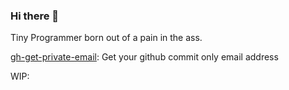 ### Hi there 👋

Tiny Programmer born out of a pain in the ass.

[gh-get-private-email](https://github.com/atolycs/gh-get-private-email): Get your github commit only email address


WIP:


<!--
[setup-tools](https://github.com/atolycs/setup-tools): My PC initial setup tool.


<!--
**Atolycs/Atolycs** is a ✨ _special_ ✨ repository because its `README.md` (this file) appears on your GitHub profile.

Here are some ideas to get you started:

- 🔭 I’m currently working on ...
- 🌱 I’m currently learning ...
- 👯 I’m looking to collaborate on ...
- 🤔 I’m looking for help with ...
- 💬 Ask me about ...
- 📫 How to reach me: ...
- 😄 Pronouns: ...
- ⚡ Fun fact: ...
-->

